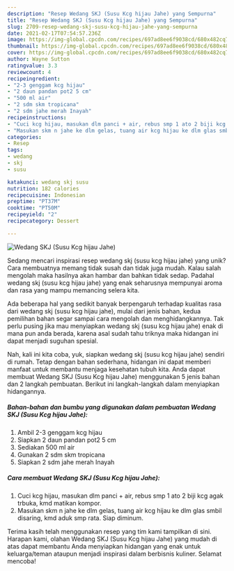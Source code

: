 ```yaml
---
description: "Resep Wedang SKJ (Susu Kcg hijau Jahe) yang Sempurna"
title: "Resep Wedang SKJ (Susu Kcg hijau Jahe) yang Sempurna"
slug: 2709-resep-wedang-skj-susu-kcg-hijau-jahe-yang-sempurna
date: 2021-02-17T07:54:57.236Z
image: https://img-global.cpcdn.com/recipes/697ad8ee6f9038cd/680x482cq70/wedang-skj-susu-kcg-hijau-jahe-foto-resep-utama.jpg
thumbnail: https://img-global.cpcdn.com/recipes/697ad8ee6f9038cd/680x482cq70/wedang-skj-susu-kcg-hijau-jahe-foto-resep-utama.jpg
cover: https://img-global.cpcdn.com/recipes/697ad8ee6f9038cd/680x482cq70/wedang-skj-susu-kcg-hijau-jahe-foto-resep-utama.jpg
author: Wayne Sutton
ratingvalue: 3.3
reviewcount: 4
recipeingredient:
- "2-3 genggam kcg hijau"
- "2 daun pandan pot2 5 cm"
- "500 ml air"
- "2 sdm skm tropicana"
- "2 sdm jahe merah Inayah"
recipeinstructions:
- "Cuci kcg hijau, masukan dlm panci + air, rebus smp 1 ato 2 biji kcg agak trbuka, kmd matikan kompor."
- "Masukan skm n jahe ke dlm gelas, tuang air kcg hijau ke dlm glas smbil disaring, kmd aduk smp rata. Siap diminum."
categories:
- Resep
tags:
- wedang
- skj
- susu

katakunci: wedang skj susu 
nutrition: 182 calories
recipecuisine: Indonesian
preptime: "PT37M"
cooktime: "PT50M"
recipeyield: "2"
recipecategory: Dessert

---
```



![Wedang SKJ (Susu Kcg hijau Jahe)](https://img-global.cpcdn.com/recipes/697ad8ee6f9038cd/680x482cq70/wedang-skj-susu-kcg-hijau-jahe-foto-resep-utama.jpg)

Sedang mencari inspirasi resep wedang skj (susu kcg hijau jahe) yang unik? Cara membuatnya memang tidak susah dan tidak juga mudah. Kalau salah mengolah maka hasilnya akan hambar dan bahkan tidak sedap. Padahal wedang skj (susu kcg hijau jahe) yang enak seharusnya mempunyai aroma dan rasa yang mampu memancing selera kita.



Ada beberapa hal yang sedikit banyak berpengaruh terhadap kualitas rasa dari wedang skj (susu kcg hijau jahe), mulai dari jenis bahan, kedua pemilihan bahan segar sampai cara mengolah dan menghidangkannya. Tak perlu pusing jika mau menyiapkan wedang skj (susu kcg hijau jahe) enak di mana pun anda berada, karena asal sudah tahu triknya maka hidangan ini dapat menjadi suguhan spesial.


Nah, kali ini kita coba, yuk, siapkan wedang skj (susu kcg hijau jahe) sendiri di rumah. Tetap dengan bahan sederhana, hidangan ini dapat memberi manfaat untuk membantu menjaga kesehatan tubuh kita. Anda dapat membuat Wedang SKJ (Susu Kcg hijau Jahe) menggunakan 5 jenis bahan dan 2 langkah pembuatan. Berikut ini langkah-langkah dalam menyiapkan hidangannya.

<!--inarticleads1-->

##### Bahan-bahan dan bumbu yang digunakan dalam pembuatan Wedang SKJ (Susu Kcg hijau Jahe):

1. Ambil 2-3 genggam kcg hijau
1. Siapkan 2 daun pandan pot2 5 cm
1. Sediakan 500 ml air
1. Gunakan 2 sdm skm tropicana
1. Siapkan 2 sdm jahe merah Inayah




<!--inarticleads2-->

##### Cara membuat Wedang SKJ (Susu Kcg hijau Jahe):

1. Cuci kcg hijau, masukan dlm panci + air, rebus smp 1 ato 2 biji kcg agak trbuka, kmd matikan kompor.
1. Masukan skm n jahe ke dlm gelas, tuang air kcg hijau ke dlm glas smbil disaring, kmd aduk smp rata. Siap diminum.




Terima kasih telah menggunakan resep yang tim kami tampilkan di sini. Harapan kami, olahan Wedang SKJ (Susu Kcg hijau Jahe) yang mudah di atas dapat membantu Anda menyiapkan hidangan yang enak untuk keluarga/teman ataupun menjadi inspirasi dalam berbisnis kuliner. Selamat mencoba!
